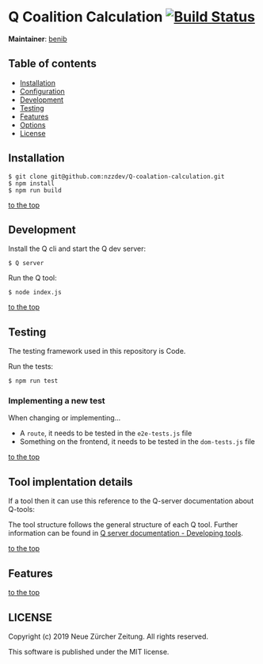 # Q Coalition Calculation [![Build Status](https://travis-ci.com/nzzdev/Q-coalition-calculation.svg?token=g43MZxbtUcZ6QyxqUoJM&branch=dev)](https://travis-ci.com/nzzdev/Q-coalition-calculation)

**Maintainer**: [benib](https://github.com/benib)

## Table of contents
- [Installation](#installation)
- [Configuration](#configuration)
- [Development](#development)
- [Testing](#testing)
- [Features](#features)
- [Options](#options)
- [License](#license)

## Installation
```
$ git clone git@github.com:nzzdev/Q-coalation-calculation.git
$ npm install
$ npm run build
```

[to the top](#table-of-contents)

## Development
Install the Q cli and start the Q dev server:
```
$ Q server
```

Run the Q tool:
```
$ node index.js
```

[to the top](#table-of-contents)

## Testing 
The testing framework used in this repository is Code.

Run the tests:
```
$ npm run test
``` 

### Implementing a new test
When changing or implementing...

- A `route`, it needs to be tested in the `e2e-tests.js` file
- Something on the frontend, it needs to be tested in the `dom-tests.js` file

[to the top](#table-of-contents)

##  Tool implentation details
If a tool then it can use this reference to the Q-server documentation about Q-tools:

The tool structure follows the general structure of each Q tool. Further information can be found in [Q server documentation - Developing tools](https://nzzdev.github.io/Q-server/developing-tools.html).

[to the top](#table-of-contents)

## Features


[to the top](#table-of-contents)

## LICENSE
Copyright (c) 2019 Neue Zürcher Zeitung. All rights reserved.

This software is published under the MIT license.